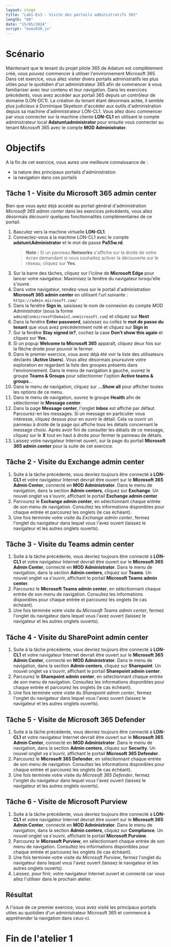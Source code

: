 ```yaml
---
layout: stage
title: "Lab1-Ex3 - Visite des portails administratifs 365"
length: "00"
date: "15/05/2024"
script: "msms030.js"
---
```

# Scénario
Maintenant que le tenant du projet pilote 365 de Adatum est complètement créé, vous pouvez commencer à utiliser l'environnement Microsoft 365. Dans cet exercice, vous allez visiter divers portails administratifs les plus utiles pour le quotidien d'un administrateur 365 afin de commencer à vous familiariser avec leur contenu et leur navigation.
Dans les exercices précédents, vous avez accéder aux portail 365 depuis un contrôleur de domaine (LON-DC1). La création du tenant étant désormais actée, il semble plus judicieux à Dominique Skyetson d'accéder aux outils d'administration depuis sa machine d'administrateur LON-CL1.
Vous allez donc commencer par vous connecter sur la machine cliente **LON-CL1** en utilisant le compte administrateur local **Adatum\administrator** pour ensuite vous connecter au tenant Microsoft 365 avec le compte **MOD Administrator**.

# Objectifs
A la fin de cet exercice, vous aurez une meilleure connaissance de :
- la nature des principaux portails d'administration
- la navigation dans ces portails

## Tâche 1 - Visite du Microsoft 365 admin center
Bien que vous ayez déjà accédé au portail général d'administration *Microsoft 365 admin center* dans les exercices précédents, vous allez désormais découvrir quelques fonctionnalités complémentaires de ce portail. 
1. Basculez vers la machine virtuelle **LON-CL1**.
1. Connectez-vous à la machine LON-CL1 avec le compte **adatum\Administrator** et le mot de passe **Pa55w.rd**. 
    > **Note :** Si un panneau **Networks** s'affiche sur la droite de votre écran demandant si vous souhaitez activer la découverte sur le réseau, cliquez sur **Yes**.
1. Sur la barre des tâches, cliquez sur l'icône de **Microsoft Edge** pour lancer votre navigateur. Maximisez la fenêtre du navigateur lorsqu'elle s'ouvre.
1. Dans votre navigateur, rendez-vous sur le portail d'administration **Microsoft 365 admin center** en utilisant l'url suivante :
```https://admin.microsoft.com/```
1. Dans la fenêtre **Sign in**, saisissez le nom de connexion du compte *MOD Administrator* (sous la forme ```admin@[onmicrosoftDomain].onmicrosoft.com```) et cliquez sur **Next**
1. Dans la fenêtre **Enter password**, saisissez ou collez le **mot de passe du tenant** que vous avez précédemment noté et cliquez sur **Sign in**
1. Sur la fenêtre **Stay signed in?**, cochez la case **Don’t show this again** et cliquez sur **Yes.**
1. Si un popup **Welcome to Microsoft 365** apparaît, cliquez deux fois sur la flèche droite pour pouvoir le fermer.
1. Dans le premier exercice, vous avez déjà été voir la liste des utilisateurs déclarés (**Active Users**). Vous allez désormais poursuivre votre exploration en regardant la liste des groupes présents dans l'environnement. Dans le menu de navigation à gauche, ouvrez le groupe **Teams & Groups** pour sélectionner l'option **Active teams & groups**... 
1. Dans le menu de navigation, cliquez sur **...Show all** pour afficher toutes les options de ce menu. 
1. Dans le menu de navigation, ouvrez le groupe **Health** afin de sélectionner le **Message center**.
1. Dans la page **Message center**, l'onglet **Inbox** est affiché par défaut. Parcourez-en les messages. Si un message en particulier vous intéresse, cliquez dessus pour en ouvrir le détail. Cela va ouvrir un panneau à droite de la page qui affiche tous les détails concernant le message choisi. Après avoir fini de consulter les détails de ce message, cliquez sur le **X** tout en haut à droite pour fermer le panneau de détails.
1. Laissez votre navigateur Internet ouvert, sur la page du portail **Microsoft 365 admin center** pour la suite de cet exercice.

## Tâche 2 - Visite du Exchange admin center
1. Suite à la tâche précédente, vous devriez toujours être connecté à **LON-CL1** et votre navigateur Internet devrait être ouvert sur le **Microsoft 365 Admin Center**, connecté en **MOD Administrator**. Dans le menu de navigation, dans la section **Admin centers**, cliquez sur **Exchange**. Un nouvel onglet va s'ouvrir, affichant le portail **Exchange admin center**.
1. Parcourez le **Exchange admin center**, en sélectionnant chaque entrée de son menu de navigation. Consultez les informations disponibles pour chaque entrée et parcourez les onglets (le cas échéant).
1. Une fois terminée votre visite du *Exchange admin center*, fermez l'onglet du navigateur dans lequel vous l'avez ouvert (laissez le navigateur et les autres onglets ouverts).

## Tâche 3 - Visite du Teams admin center
1. Suite à la tâche précédente, vous devriez toujours être connecté à **LON-CL1** et votre navigateur Internet devrait être ouvert sur le **Microsoft 365 Admin Center**, connecté en **MOD Administrator**. Dans le menu de navigation, dans la section **Admin centers**, cliquez sur **Teams**. Un nouvel onglet va s'ouvrir, affichant le portail **Microsoft Teams admin center**.
1. Parcourez le **Microsoft Teams admin center**, en sélectionnant chaque entrée de son menu de navigation. Consultez les informations disponibles pour chaque entrée et parcourez les onglets (le cas échéant).
1. Une fois terminée votre visite du *Microsoft Teams admin center*, fermez l'onglet du navigateur dans lequel vous l'avez ouvert (laissez le navigateur et les autres onglets ouverts).

## Tâche 4 - Visite du SharePoint admin center
1. Suite à la tâche précédente, vous devriez toujours être connecté à **LON-CL1** et votre navigateur Internet devrait être ouvert sur le **Microsoft 365 Admin Center**, connecté en **MOD Administrator**. Dans le menu de navigation, dans la section **Admin centers**, cliquez sur **Sharepoint**. Un nouvel onglet va s'ouvrir, affichant le portail **Sharepoint admin center**.
1. Parcourez le **Sharepoint admin center**, en sélectionnant chaque entrée de son menu de navigation. Consultez les informations disponibles pour chaque entrée et parcourez les onglets (le cas échéant).
1. Une fois terminée votre visite du *Sharepoint admin center*, fermez l'onglet du navigateur dans lequel vous l'avez ouvert (laissez le navigateur et les autres onglets ouverts).

## Tâche 5 - Visite de Microsoft 365 Defender
1. Suite à la tâche précédente, vous devriez toujours être connecté à **LON-CL1** et votre navigateur Internet devrait être ouvert sur le **Microsoft 365 Admin Center**, connecté en **MOD Administrator**. Dans le menu de navigation, dans la section **Admin centers**, cliquez sur **Security**. Un nouvel onglet va s'ouvrir, affichant le portail **Microsoft 365 Defender**.
1. Parcourez le **Microsoft 365 Defender**, en sélectionnant chaque entrée de son menu de navigation. Consultez les informations disponibles pour chaque entrée et parcourez les onglets (le cas échéant).
1. Une fois terminée votre visite du *Microsoft 365 Defender*, fermez l'onglet du navigateur dans lequel vous l'avez ouvert (laissez le navigateur et les autres onglets ouverts).

## Tâche 6 - Visite de Microsoft Purview 
1. Suite à la tâche précédente, vous devriez toujours être connecté à **LON-CL1** et votre navigateur Internet devrait être ouvert sur le **Microsoft 365 Admin Center**, connecté en **MOD Administrator**. Dans le menu de navigation, dans la section **Admin centers**, cliquez sur **Compliance**. Un nouvel onglet va s'ouvrir, affichant le portail **Microsoft Purview**.
1. Parcourez le **Microsoft Purview**, en sélectionnant chaque entrée de son menu de navigation. Consultez les informations disponibles pour chaque entrée et parcourez les onglets (le cas échéant).
1. Une fois terminée votre visite du *Microsoft Purview*, fermez l'onglet du navigateur dans lequel vous l'avez ouvert (laissez le navigateur et les autres onglets ouverts).
1. Laissez, pour finir, votre navigateur Internet ouvert et connecté car vous allez l'utiliser dans le prochain atelier.

## Résultat
A l'issue de ce premier exercice, vous avez visité les principaux portails utiles au quotidien d'un administrateur Microsoft 365 et commencé à appréhender la navigation dans ceux-ci.
# Fin de l'atelier 1